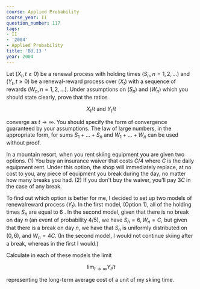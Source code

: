 ```yaml
---
course: Applied Probability
course_year: II
question_number: 117
tags:
- II
- '2004'
- Applied Probability
title: 'B3.13 '
year: 2004
---
```



Let $\left(X_{t}, t \geq 0\right)$ be a renewal process with holding times $\left(S_{n}, n=1,2, \ldots\right)$ and $\left(Y_{t}, t \geq 0\right)$ be a renewal-reward process over $\left(X_{t}\right)$ with a sequence of rewards $\left(W_{n}, n=1,2, \ldots\right)$. Under assumptions on $\left(S_{n}\right)$ and $\left(W_{n}\right)$ which you should state clearly, prove that the ratios

$$X_{t} / t \text { and } Y_{t} / t$$

converge as $t \rightarrow \infty$. You should specify the form of convergence guaranteed by your assumptions. The law of large numbers, in the appropriate form, for sums $S_{1}+\ldots+S_{n}$ and $W_{1}+\ldots+W_{n}$ can be used without proof.

In a mountain resort, when you rent skiing equipment you are given two options. (1) You buy an insurance waiver that costs $C / 4$ where $C$ is the daily equipment rent. Under this option, the shop will immediately replace, at no cost to you, any piece of equipment you break during the day, no matter how many breaks you had. (2) If you don't buy the waiver, you'll pay $3 C$ in the case of any break.

To find out which option is better for me, I decided to set up two models of renewalreward process $\left(Y_{t}\right)$. In the first model, (Option 1), all of the holding times $S_{n}$ are equal to 6 . In the second model, given that there is no break on day $n$ (an event of probability $4 / 5)$, we have $S_{n}=6, W_{n}=C$, but given that there is a break on day $n$, we have that $S_{n}$ is uniformly distributed on $(0,6)$, and $W_{n}=4 C$. (In the second model, I would not continue skiing after a break, whereas in the first I would.)

Calculate in each of these models the limit

$$\lim _{t \rightarrow \infty} Y_{t} / t$$

representing the long-term average cost of a unit of my skiing time.